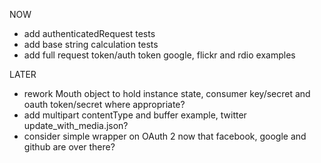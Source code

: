 
NOW

* add authenticatedRequest tests
* add base string calculation tests
* add full request token/auth token google, flickr and rdio examples

LATER

* rework Mouth object to hold instance state, consumer key/secret and oauth token/secret where appropriate?
* add multipart contentType and buffer example, twitter update_with_media.json?
* consider simple wrapper on OAuth 2 now that facebook, google and github are over there?
